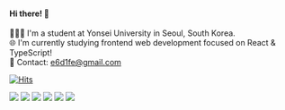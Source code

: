 #### Hi there! 🧤
👩🏻‍💻 I'm a student at Yonsei University in Seoul, South Korea.<br>
🌐 I'm currently studying frontend web development focused on React & TypeScript!<br>
📑 Contact: e6d1fe@gmail.com<br>

[![Hits](https://hits.seeyoufarm.com/api/count/incr/badge.svg?url=https%3A%2F%2Fgithub.com%2Fe6d1fe&count_bg=%23E6D1FE&title_bg=%23555555&icon=&icon_color=%23E7E7E7&title=hits&edge_flat=false)](https://hits.seeyoufarm.com)

<img src="https://img.shields.io/badge/HTML5-e34f26?style=flat&logo=html5&logoColor=white"/></a>
<img src="https://img.shields.io/badge/CSS3-1572b6?style=flat&logo=css3&logoColor=white"/></a>
<img src="https://img.shields.io/badge/JavaScript-f0db4f?style=flat&logo=javascript&logoColor=white"/></a>
<img src="https://img.shields.io/badge/TypeScript-3178c6?style=flat&logo=typescript&logoColor=white"/></a>
<img src="https://img.shields.io/badge/React-61dbfb?style=flat&logo=react&logoColor=white"/></a>
<img src="https://img.shields.io/badge/Python-3776ab?style=flat&logo=Python&logoColor=white"/></a>

